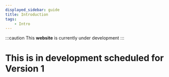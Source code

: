```yaml
---
displayed_sidebar: guide
title: Introduction
tags:
	- Intro
---
```


:::caution
This **website** is currently under development
:::

# This is in development scheduled for Version 1
